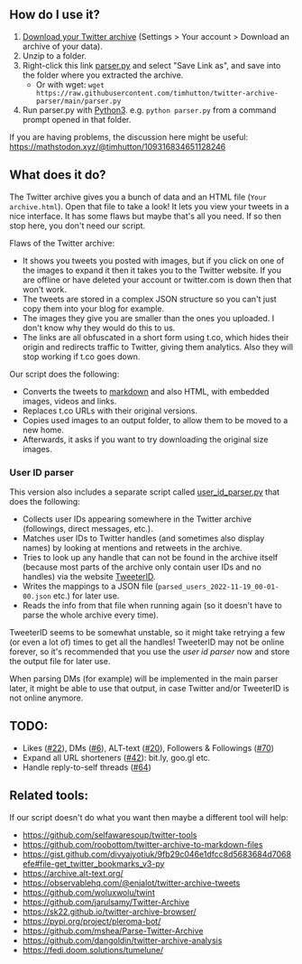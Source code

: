 ## How do I use it?
1. [Download your Twitter archive](https://twitter.com/settings/download_your_data) (Settings > Your account > Download an archive of your data).
2. Unzip to a folder.
3. Right-click this link [parser.py](https://raw.githubusercontent.com/timhutton/twitter-archive-parser/main/parser.py) and select "Save Link as", and save into the folder where you extracted the archive.
    - Or with wget: `wget https://raw.githubusercontent.com/timhutton/twitter-archive-parser/main/parser.py` 
4. Run parser.py with [Python3](https://realpython.com/installing-python/). e.g. `python parser.py` from a command prompt opened in that folder.

If you are having problems, the discussion here might be useful: https://mathstodon.xyz/@timhutton/109316834651128246

## What does it do?
The Twitter archive gives you a bunch of data and an HTML file (`Your archive.html`). Open that file to take a look! It lets you view your tweets in a nice interface. It has some flaws but maybe that's all you need. If so then stop here, you don't need our script.

Flaws of the Twitter archive:
- It shows you tweets you posted with images, but if you click on one of the images to expand it then it takes you to the Twitter website. If you are offline or have deleted your account or twitter.com is down then that won't work.
- The tweets are stored in a complex JSON structure so you can't just copy them into your blog for example.
- The images they give you are smaller than the ones you uploaded. I don't know why they would do this to us.
- The links are all obfuscated in a short form using t.co, which hides their origin and redirects traffic to Twitter, giving them analytics. Also they will stop working if t.co goes down.

Our script does the following:
- Converts the tweets to [markdown](https://en.wikipedia.org/wiki/Markdown) and also HTML, with embedded images, videos and links.
- Replaces t.co URLs with their original versions.
- Copies used images to an output folder, to allow them to be moved to a new home.
- Afterwards, it asks if you want to try downloading the original size images.

### User ID parser

This version also includes a separate script called [user_id_parser.py]((https://raw.githubusercontent.com/flauschzelle/twitter-archive-parser/userids/parser.py)) that does the following:
* Collects user IDs appearing somewhere in the Twitter archive (followings, direct messages, etc.).  
* Matches user IDs to Twitter handles (and sometimes also display names) by looking at mentions and retweets in the archive.
* Tries to look up any handle that can not be found in the archive itself (because most parts of the archive only contain user IDs and no handles)  via the website [TweeterID](https://tweeterid.com/). 
* Writes the mappings to a JSON file (`parsed_users_2022-11-19_00-01-00.json` etc.) for later use.
* Reads the info from that file when running again (so it doesn't have to parse the whole archive every time).

TweeterID seems to be somewhat unstable, so it might take retrying a few (or even a lot of) times to get all the handles! TweeterID may not be online forever, so it's recommended that you use the *user id parser* now and store the output file for later use. 

When parsing DMs (for example) will be implemented in the main parser later, it might be able to use that output, in case Twitter and/or TweeterID is not online anymore.

## TODO:
- Likes ([#22](https://github.com/timhutton/twitter-archive-parser/issues/22)), DMs ([#6](https://github.com/timhutton/twitter-archive-parser/issues/6)), ALT-text ([#20](https://github.com/timhutton/twitter-archive-parser/issues/20)), Followers & Followings ([#70](https://github.com/timhutton/twitter-archive-parser/issues/70))
- Expand all URL shorteners ([#42](https://github.com/timhutton/twitter-archive-parser/pull/42)): bit.ly, goo.gl etc.
- Handle reply-to-self threads ([#64](https://github.com/timhutton/twitter-archive-parser/pull/64))

## Related tools:
If our script doesn't do what you want then maybe a different tool will help:
- https://github.com/selfawaresoup/twitter-tools
- https://github.com/roobottom/twitter-archive-to-markdown-files
- https://gist.github.com/divyajyotiuk/9fb29c046e1dfcc8d5683684d7068efe#file-get_twitter_bookmarks_v3-py
- https://archive.alt-text.org/
- https://observablehq.com/@enjalot/twitter-archive-tweets
- https://github.com/woluxwolu/twint
- https://github.com/jarulsamy/Twitter-Archive
- https://sk22.github.io/twitter-archive-browser/
- https://pypi.org/project/pleroma-bot/
- https://github.com/mshea/Parse-Twitter-Archive
- https://github.com/dangoldin/twitter-archive-analysis
- https://fedi.doom.solutions/tumelune/
